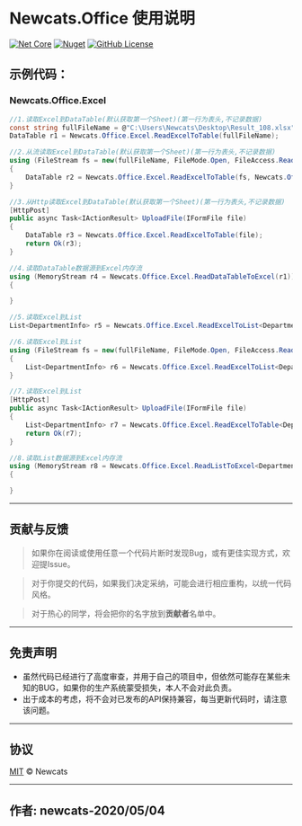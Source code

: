 # Newcats.Office 使用说明

[![Net Core](https://img.shields.io/badge/.NET-6-brightgreen.svg?style=flat-square)](https://dotnet.microsoft.com/download)
[![Nuget](https://img.shields.io/static/v1?label=Nuget&message=1.0.7&color=blue)](https://www.nuget.org/packages/Newcats.Office)
[![GitHub License](https://img.shields.io/badge/license-MIT-purple.svg?style=flat-square)](https://github.com/newcatshuang/Newcats.Infrastructure/blob/master/LICENSE)

## 示例代码：

### Newcats.Office.Excel

```c#
//1.读取Excel到DataTable(默认获取第一个Sheet)(第一行为表头,不记录数据)
const string fullFileName = @"C:\Users\Newcats\Desktop\Result_108.xlsx";
DataTable r1 = Newcats.Office.Excel.ReadExcelToTable(fullFileName);

//2.从流读取Excel到DataTable(默认获取第一个Sheet)(第一行为表头,不记录数据)
using (FileStream fs = new(fullFileName, FileMode.Open, FileAccess.Read, FileShare.ReadWrite))
{
    DataTable r2 = Newcats.Office.Excel.ReadExcelToTable(fs, Newcats.Office.Excel.ExcelFormatEnum.xlsx);
}

//3.从Http读取Excel到DataTable(默认获取第一个Sheet)(第一行为表头,不记录数据)
[HttpPost]
public async Task<IActionResult> UploadFile(IFormFile file)
{
    DataTable r3 = Newcats.Office.Excel.ReadExcelToTable(file);
    return Ok(r3);
}

//4.读取DataTable数据源到Excel内存流
using (MemoryStream r4 = Newcats.Office.Excel.ReadDataTableToExcel(r1))
{

}

//5.读取Excel到List
List<DepartmentInfo> r5 = Newcats.Office.Excel.ReadExcelToList<DepartmentInfo>(fullFileName);

//6.读取Excel到List
using (FileStream fs = new(fullFileName, FileMode.Open, FileAccess.Read, FileShare.ReadWrite))
{
    List<DepartmentInfo> r6 = Newcats.Office.Excel.ReadExcelToList<DepartmentInfo>(fs, Newcats.Office.Excel.ExcelFormatEnum.xlsx);
}

//7.读取Excel到List
[HttpPost]
public async Task<IActionResult> UploadFile(IFormFile file)
{
    List<DepartmentInfo> r7 = Newcats.Office.Excel.ReadExcelToTable<DepartmentInfo>(file);
    return Ok(r7);
}

//8.读取List数据源到Excel内存流
using (MemoryStream r8 = Newcats.Office.Excel.ReadListToExcel<DepartmentInfo>(r5, Newcats.Office.Excel.ExcelFormatEnum.xlsx))
{

}
```

---

## 贡献与反馈

> 如果你在阅读或使用任意一个代码片断时发现Bug，或有更佳实现方式，欢迎提Issue。 

> 对于你提交的代码，如果我们决定采纳，可能会进行相应重构，以统一代码风格。 

> 对于热心的同学，将会把你的名字放到**贡献者**名单中。  

---

## 免责声明

* 虽然代码已经进行了高度审查，并用于自己的项目中，但依然可能存在某些未知的BUG，如果你的生产系统蒙受损失，本人不会对此负责。
* 出于成本的考虑，将不会对已发布的API保持兼容，每当更新代码时，请注意该问题。

---

## 协议
[MIT](https://github.com/newcatshuang/Newcats.Infrastructure/blob/master/LICENSE) © Newcats

---

## 作者: newcats-2020/05/04